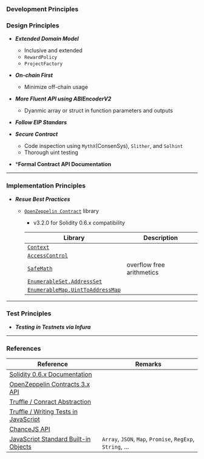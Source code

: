 ### Development Principles

### Design Principles


* ***Extended Domain Model***
    * Inclusive and extended
    * `RewardPolicy`
    * `ProjectFactory`
    
* ***On-chain First***
    * Minimize off-chain usage
    
* ***More Fluent API using ABIEncoderV2***
    * Dyanmic array or struct in function parameters and outputs

* ***Follow EIP Standars***
    
* ***Secure Contract***
    * Code inspection using `MythX`(ConsenSys), `Slither`, and `Solhint`
    * Thorough uint testing

* ***Formal Contract API Documentation**

----

### Implementation Principles

* ***Resue Best Practices***
    * [`OpenZeppelin Contract`](https://github.com/OpenZeppelin/openzeppelin-contracts) library
        * v3.2.0 for Solidity 0.6.x compatibility

        | Library | Description |
        | ------- | ----------- |
        | [`Context`](https://github.com/OpenZeppelin/openzeppelin-contracts/blob/master/contracts/GSN/Context.sol) |            |
        | [`AccessControl`](https://github.com/OpenZeppelin/openzeppelin-contracts/blob/v3.2.0/contracts/access/AccessControl.sol) |   |
        | [`SafeMath`](https://github.com/OpenZeppelin/openzeppelin-contracts/blob/master/contracts/math/SafeMath.sol) | overflow free arithmetics |
        | [`EnumerableSet.AddressSet`](https://github.com/OpenZeppelin/openzeppelin-contracts/blob/master/contracts/utils/EnumerableSet.sol) |   |
        | [`EnumerableMap.UintToAddressMap`](https://github.com/OpenZeppelin/openzeppelin-contracts/blob/master/contracts/utils/EnumerableMap.sol) |   |
        

----

### Test Principles

* ***Testing in Testnets via Infura***
        
----

### References

| Reference | Remarks |
| --------- | ----------- |
| [Solidity 0.6.x Documentation](https://solidity.readthedocs.io/en/v0.6.12/) |   |
| [OpenZeppelin Contracts 3.x API](https://docs.openzeppelin.com/contracts/3.x/) |   |
| [Truffle / Conract Abstraction](https://www.trufflesuite.com/docs/truffle/getting-started/interacting-with-your-contracts) |   |
| [Truffle / Writing Tests in JavaScript](https://www.trufflesuite.com/docs/truffle/testing/writing-tests-in-javascript) |   |
| [ChanceJS API](https://chancejs.com/index.html) |   |
| [JavaScript Standard Built-in Objects](https://developer.mozilla.org/en-US/docs/Web/JavaScript/Reference/Global_Objects) | `Array`, `JSON`, `Map`, `Promise`, `RegExp`, `String`, ... |






